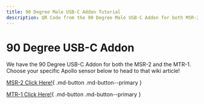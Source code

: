 ```yaml
---
title: 90 Degree Male USB-C Addon Tutorial
description: QR Code from the 90 Degree Male USB-C Addon for both MSR-2 and MTR-1 points here
---
```

# 90 Degree USB-C Addon

We have the 90 Degree USB-C Addon for both the MSR-2 and the MTR-1. Choose your specific Apollo sensor below to head to that wiki article!

[MSR-2 Click Here!](https://wiki.apolloautomation.com/products/msr2/addons/adding-90-degree-usb-c-to-msr-2/){       .md-button .md-button--primary }

[MTR-1 Click Here!](https://wiki.apolloautomation.com/homey/products/mtr1/addons/adding-90-degree-usb-c-to-mtr-1/){    .md-button .md-button--primary }